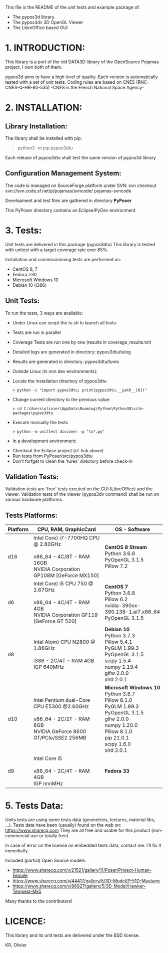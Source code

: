 This file is the README of the unit tests and example package of:
- The pypos3d library.
- The pypos3dv 3D OpenGL Viewer
- The LibreOffice based GUI

# 1. INTRODUCTION:
This library is a port of the old DATA3D library of the OpenSource Pojamas project.
I own both of them.

pypos3d aims to have a high level of quality.
Each version is automatically tested with a set of unit tests.
Coding rules are based on CNES (RNC-CNES-Q-HB-80-535) -CNES is the French National Space Agency-


# 2. INSTALLATION:

## Library Installation:
The library shall be installed with pip:
> python3 -m pip pypos3dtu

Each release of pypos3dtu shall test the same version of pypos3d library


## Configuration Management System:
The code is managed on SourceForge platform under SVN:
svn checkout svn://svn.code.sf.net/p/pojamas/svncode/ pojamas-svncode

Development and test files are gathered in directory **PyPoser**

This PyPoser directory contains an Eclipse/PyDev environment.


# 3. Tests:
Unit tests are delivered in this package (pypos3dtu)
This library is tested with unitest with a target coverage rate over 85%.

Installation and commissionning tests are performed on:
- CentOS 8, 7
- Fedora >30
- Microsoft Windows 10 
- Debian 10 (i386)


## Unit Tests:
To run the tests, 3 ways are available:

* Under Linux use script the _tu.sh_ to launch all tests:
 - Tests are run in parallel
 - Coverage Tests are run one by one (results in coverage\_results.txt)
 
 - Detailed logs are generated in directory: pypos3dtu/tulog
 - Results are generated in directory: pypos3dtu/tures

* Outside Linux (in non dev environments):
 - Locate the installation directory of pypos3dtu

   `> python -c "import pypos3dtu; print(pypos3dtu.__path__[0])"`
   
 - Change current directory to the previous value:
  
   `> cd C:\Users\olivier\AppData\Roaming\Python\Python38\site-packages\pypos3dtu`

 - Execute manually the tests

   `> python -m unittest discover -p "tu*.py"`

* In a development environment:
 - Checkout the Eclipse project (cf. link above)
 - Run tests from PyPoser/src/pypos3dtu
 - Don't forfget to clean the 'tures' directory before check-in


## Validation Tests:
Validation tests are 'free' tests excuted on the GUI (LibreOffice) and the viewer.
Validation tests of the viewer (pypos3dv command) shall be run on various hardware
platforms.

## Tests Platforms:

|Platform| CPU, RAM, GraphicCard | OS - Software |
|---------|----------------------|---------------|
|d16      | Intel Core) i7-7700HQ CPU @ 2.80GHz<br/><br/>x86\_64 - 4C/8T - RAM 16GB<br/>NVIDIA Corporation GP108M [GeForce MX150]|**CentOS 8 Stream**<br/>Python 3.6.8<br/>PyOpenGL 3.1.5<br/>Pillow 7.2|
|d6       | Intel Core) i5 CPU 750  @ 2.67GHz<br/><br/>x86\_64 - 4C/4T - RAM 4GB<br/>NVIDIA Corporation GF119 [GeForce GT 520]|**CentOS 7**<br/>Python 3.6.8<br/> Pillow 6.2 <br/>nvidia-390xx-390.138-1.el7.x86\_64<br/>PyOpenGL 3.1.5| 
|d8       | Intel Atom) CPU N2800   @ 1.86GHz<br/><br/> i386 - 2C/4T - RAM 4GB<br/>IGP 640MHz   | **Debian 10**<br/> Python 3.7.3<br/>Pillow 5.4.1<br/>PyGLM 1.99.3 <br/>PyOpenGL         3.1.5<br/>scipy            1.5.4<br/>numpy            1.19.4<br/>glfw             2.0.0<br/> xlrd             2.0.1<br/>|
|d10      | Intel Pentium dual-Core CPU E5300 @2.60GHz<br/><br/>x86\_64 - 2C/2T - RAM 6GB<br/>NVIDIA GeForce 8600 GT/PCIe/SSE2 256MB<br/>| **Microsoft Windows 10**<br/>Python 3.8.7<br/> Pillow     8.1.0<br/> PyGLM      1.99.3<br/> PyOpenGL   3.1.5<br/> glfw       2.0.0<br/> numpy      1.20.0<br/> Pillow     8.1.0<br/> pip        21.0.1<br/> scipy      1.6.0<br/> xlrd       2.0.1    |
|d9       | Intel Core i5<br/><br/>x86\_64 - 2C/4T - RAM 4GB<br/>IGP nnnMHz|**Fedora 33**|


# 5. Tests Data:
Units tests are using some tests data (geometries, textures, material libs, ...).
Tests data have been (usually) found on the web on: https://www.sharecg.com
They are all free and usable for this product (non-commercial use or totally free) 

In case of error on the license on embedded tests data, contact me. I'll fix it immediatly.

Included (partial) Open Source models:
 - https://www.sharecg.com/v/21521/gallery/11/Poser/Project-Human-Female
 - https://www.sharecg.com/v/44417/gallery/5/3D-Model/P-51D-Mustang
 - https://www.sharecg.com/v/86927/gallery/5/3D-Model/Hawker-Tempest-Mk5

 Many thanks to the contributors!

# LICENCE:
  This library and its unit tests are delivered under the BSD license.


KR, Olivier



